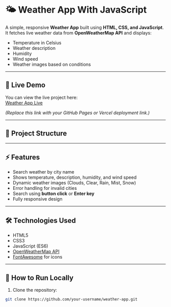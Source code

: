 # 🌤️ Weather App With JavaScript

A simple, responsive **Weather App** built using **HTML, CSS, and JavaScript**.  
It fetches live weather data from **OpenWeatherMap API** and displays:

- Temperature in Celsius
- Weather description
- Humidity
- Wind speed
- Weather images based on conditions

---

## 🔗 Live Demo

You can view the live project here:  
[Weather App Live](https://your-live-link.com)  

*(Replace this link with your GitHub Pages or Vercel deployment link.)*

---

## 📁 Project Structure


---

## ⚡ Features

- Search weather by city name  
- Shows temperature, description, humidity, and wind speed  
- Dynamic weather images (Clouds, Clear, Rain, Mist, Snow)  
- Error handling for invalid cities  
- Search using **button click** or **Enter key**  
- Fully responsive design  

---

## 🛠️ Technologies Used

- HTML5  
- CSS3  
- JavaScript (ES6)  
- [OpenWeatherMap API](https://openweathermap.org/api)  
- [FontAwesome](https://fontawesome.com/) for icons  

---

## 🚀 How to Run Locally

1. Clone the repository:
```bash
git clone https://github.com/your-username/weather-app.git
